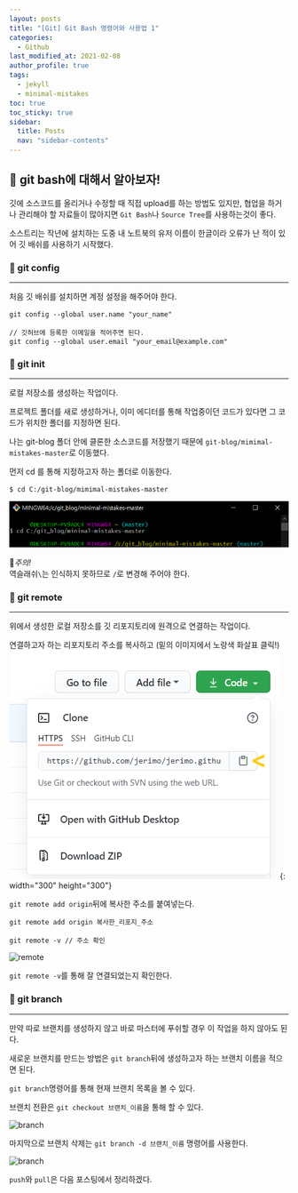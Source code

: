 ```yaml
---
layout: posts
title: "[Git] Git Bash 명령어와 사용법 1"
categories:
  - Github
last_modified_at: 2021-02-08
author_profile: true
tags:
  - jekyll
  - minimal-mistakes
toc: true
toc_sticky: true
sidebar:
  title: Posts
  nav: "sidebar-contents"
---
```


## 🌟 git bash에 대해서 알아보자!

깃에 소스코드를 올리거나 수정할 때 직접 upload를 하는 방법도 있지만, 협업을 하거나 관리해야 할 자료들이 많아지면 ```Git Bash```나 ```Source Tree```를 사용하는것이 좋다.

소스트리는 작년에 설치하는 도중 내 노트북의 유저 이름이 한글이라 오류가 난 적이 있어 깃 배쉬를 사용하기 시작했다.

### 💠 git config

-----

처음 깃 배쉬를 설치하면 계정 설정을 해주어야 한다.

```
git config --global user.name "your_name"

// 깃허브에 등록한 이메일을 적어주면 된다.
git config --global user.email "your_email@example.com"
```

### 💠 git init

------

로컬 저장소를 생성하는 작업이다.

프로젝트 폴더를 새로 생성하거나, 이미 에디터를 통해 작업중이던 코드가 있다면 그 코드가 위치한 폴더를 지정하면 된다.

나는 git-blog 폴더 안에 클론한 소스코드를 저장했기 때문에 ```git-blog/mimimal-mistakes-master```로 이동했다.

먼저 cd 를 통해 지정하고자 하는 폴더로 이동한다.

```
$ cd C:/git-blog/mimimal-mistakes-master
```

![cd](/assets/image/git-cd.png)

🚨*주의!*
<br>
역슬래쉬```\```는 인식하지 못하므로 ```/```로 변경해 주어야 한다.

### 💠 git remote

-----

위에서 생성한 로컬 저장소를 깃 리포지토리에 원격으로 연결하는 작업이다.

연결하고자 하는 리포지토리 주소를 복사하고 (밑의 이미지에서 노랑색 화살표 클릭!)
![remote](/assets/image/git-remote.png){: width="300" height="300"}

```git remote add origin```뒤에 복사한 주소를 붙여넣는다.

```
git remote add origin 복사한_리포지_주소

git remote -v // 주소 확인
```

![remote](/assets/image/git-remote2.png)

```git remote -v```를 통해 잘 연결되었는지 확인한다.


### 💠 git branch

------

만약 따로 브랜치를 생성하지 않고 바로 마스터에 푸쉬할 경우 이 작업을 하지 않아도 된다.

새로운 브랜치를 만드는 방법은 ```git branch```뒤에 생성하고자 하는 브랜치 이름을 적으면 된다.

```git branch```명령어를 통해 현재 브랜치 목록을 볼 수 있다.

브랜치 전환은 ```git checkout 브랜치_이름```을 통해 할 수 있다.

![branch](/assets/image/git-branch.png)

마지막으로 브랜치 삭제는 ```git branch -d 브랜치_이름``` 명령어를 사용한다.

![branch](/assets/image/git-branch2.png)


```push```와 ```pull```은 다음 포스팅에서 정리하겠다.

